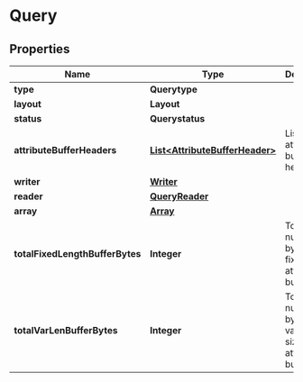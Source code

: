 

# Query


## Properties

Name | Type | Description | Notes
------------ | ------------- | ------------- | -------------
**type** | **Querytype** |  | 
**layout** | **Layout** |  | 
**status** | **Querystatus** |  | 
**attributeBufferHeaders** | [**List&lt;AttributeBufferHeader&gt;**](AttributeBufferHeader.md) | List of attribute buffer headers | 
**writer** | [**Writer**](Writer.md) |  |  [optional]
**reader** | [**QueryReader**](QueryReader.md) |  |  [optional]
**array** | [**Array**](Array.md) |  | 
**totalFixedLengthBufferBytes** | **Integer** | Total number of bytes in fixed size attribute buffers. | 
**totalVarLenBufferBytes** | **Integer** | Total number of bytes in variable size attribute buffers. | 



